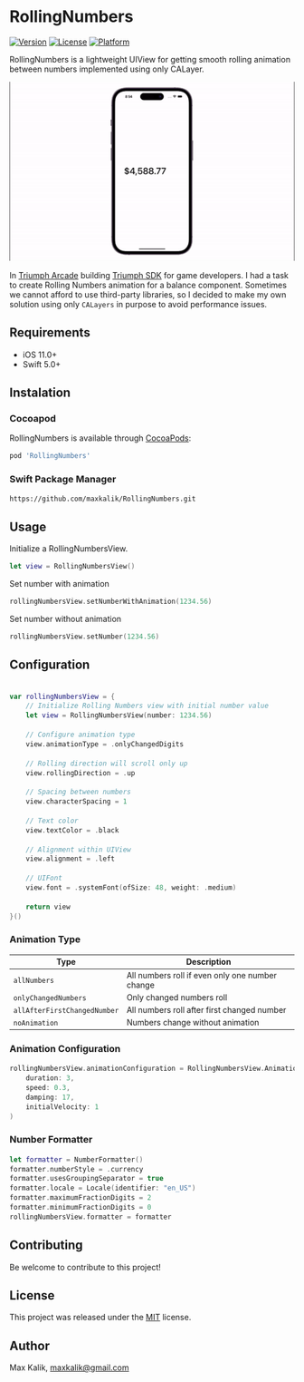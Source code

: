 # RollingNumbers

[![Version](https://img.shields.io/cocoapods/v/RollingNumbers.svg?style=flat)](https://cocoapods.org/pods/RollingNumbers)
[![License](https://img.shields.io/cocoapods/l/RollingNumbers.svg?style=flat)](https://cocoapods.org/pods/RollingNumbers)
[![Platform](https://img.shields.io/cocoapods/p/RollingNumbers.svg?style=flat)](https://cocoapods.org/pods/RollingNumbers)

RollingNumbers is a lightweight UIView for getting smooth rolling animation between numbers implemented using only CALayer. 

![WeahterLogger App Icon](RollingNumbersExample.gif)

In [Triumph Arcade](https://github.com/triumpharcade) building [Triumph SDK](https://github.com/triumpharcade/triumph-sdk-ios) for game developers. I had a task to create Rolling Numbers animation for a balance component. Sometimes we cannot afford to use third-party libraries, so I decided to make my own solution using only `CALayers` in purpose to avoid performance issues.

## Requirements

- iOS 11.0+
- Swift 5.0+

## Instalation

### Cocoapod

RollingNumbers is available through [CocoaPods](https://cocoapods.org/):

```ruby
pod 'RollingNumbers'
```

### Swift Package Manager

```
https://github.com/maxkalik/RollingNumbers.git
```

## Usage

Initialize a RollingNumbersView.

```swift
let view = RollingNumbersView()
```

Set number with animation

```swift
rollingNumbersView.setNumberWithAnimation(1234.56)
```

Set number without animation

```swift
rollingNumbersView.setNumber(1234.56)
```

## Configuration

```swift

var rollingNumbersView = {
    // Initialize Rolling Numbers view with initial number value
    let view = RollingNumbersView(number: 1234.56)
    
    // Configure animation type
    view.animationType = .onlyChangedDigits
    
    // Rolling direction will scroll only up
    view.rollingDirection = .up
    
    // Spacing between numbers
    view.characterSpacing = 1
    
    // Text color
    view.textColor = .black
    
    // Alignment within UIView
    view.alignment = .left
    
    // UIFont
    view.font = .systemFont(ofSize: 48, weight: .medium)
    
    return view
}()

```

### Animation Type

| Type                         | Description                                     |
| ---------------------------- | ----------------------------------------------- |
| `allNumbers`                 | All numbers roll if even only one number change |
| `onlyChangedNumbers`         | Only changed numbers roll                       |
| `allAfterFirstChangedNumber` | All numbers roll after first changed number     |
| `noAnimation`                | Numbers change without animation                |

### Animation Configuration

```swift
rollingNumbersView.animationConfiguration = RollingNumbersView.AnimationConfiguration(
    duration: 3,
    speed: 0.3,
    damping: 17,
    initialVelocity: 1
)
```

### Number Formatter

```swift
let formatter = NumberFormatter()
formatter.numberStyle = .currency
formatter.usesGroupingSeparator = true
formatter.locale = Locale(identifier: "en_US")
formatter.maximumFractionDigits = 2
formatter.minimumFractionDigits = 0
rollingNumbersView.formatter = formatter
```

## Contributing

Be welcome to contribute to this project!

## License

This project was released under the [MIT](https://github.com/maxkalik/RollingNumbers/blob/master/LICENSE) license.

## Author

Max Kalik, maxkalik@gmail.com
